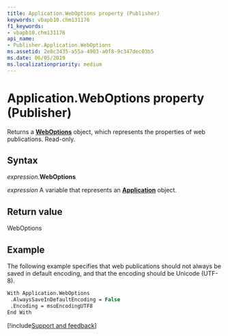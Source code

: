 ```yaml
---
title: Application.WebOptions property (Publisher)
keywords: vbapb10.chm131176
f1_keywords:
- vbapb10.chm131176
api_name:
- Publisher.Application.WebOptions
ms.assetid: 2e0c3435-a55a-4903-a0f8-9c347dec03b5
ms.date: 06/05/2019
ms.localizationpriority: medium
---
```



# Application.WebOptions property (Publisher)

Returns a **[WebOptions](Publisher.WebOptions.md)** object, which represents the properties of web publications. Read-only.


## Syntax

_expression_.**WebOptions**

_expression_ A variable that represents an **[Application](Publisher.Application.md)** object.


## Return value

WebOptions


## Example

The following example specifies that web publications should not always be saved in default encoding, and that the encoding should be Unicode (UTF-8).

```vb
With Application.WebOptions 
 .AlwaysSaveInDefaultEncoding = False 
 .Encoding = msoEncodingUTF8 
End With
```



[!include[Support and feedback](~/includes/feedback-boilerplate.md)]